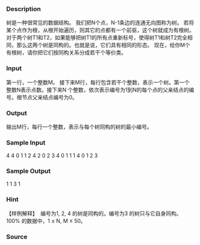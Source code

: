 
### Description
树是一种很常见的数据结构。
我们把N个点，N-1条边的连通无向图称为树。
若将某个点作为根，从根开始遍历，则其它的点都有一个前驱，这个树就成为有根树。
对于两个树T1和T2，如果能够把树T1的所有点重新标号，使得树T1和树T2完全相
同，那么这两个树是同构的。也就是说，它们具有相同的形态。
现在，给你M个有根树，请你把它们按同构关系分成若干个等价类。

### Input
第一行，一个整数M。
接下来M行，每行包含若干个整数，表示一个树。第一个整数N表示点数。接下来N
个整数，依次表示编号为1到N的每个点的父亲结点的编号。根节点父亲结点编号为0。

### Output
输出M行，每行一个整数，表示与每个树同构的树的最小编号。


### Sample Input
4 
4 0 1 1 2 
4 2 0 2 3 
4 0 1 1 1 
4 0 1 2 3 
### Sample Output
1 
1 
3 
1 

### Hint
【样例解释】 
编号为1, 2, 4 的树是同构的。编号为3 的树只与它自身同构。 
100% 的数据中，1 ≤ N, M ≤ 50。 

### Source
